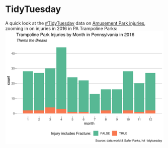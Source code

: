 # TidyTuesday
A quick look at the [#TidyTuesday](https://github.com/rfordatascience/tidytuesday/) data on [Amusement Park injuries](https://github.com/rfordatascience/tidytuesday/tree/master/data/2019/2019-09-10), zooming in on injuries in 2016 in PA Trampoline Parks:
![./PA_Trampoline_Parks_2016.png](https://github.com/kjewell/safer_parks_tidy_tuesday/blob/master/PA_Trampoline_Parks_2016.png)

<br/><br/>
